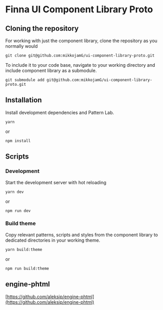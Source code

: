 # Finna UI Component Library Proto
## Cloning the repository
For working with just the component library, clone the repository as you normally would

```
git clone git@github.com:mikkojamG/ui-component-library-proto.git
```

To include it to your code base, navigate to your working directory and include component library as a submodule.

```
git submodule add git@github.com:mikkojamG/ui-component-library-proto.git
```

## Installation

Install development dependencies and Pattern Lab.

```
yarn
```

or

```
npm install
```

## Scripts

### Development

Start the development server with hot reloading

```
yarn dev
```

or

```
npm run dev
```

### Build theme
Copy relevant patterns, scripts and styles from the component library to dedicated directories in your working theme.

```
yarn build:theme
```

or

```
npm run build:theme
```

## engine-phtml
[https://github.com/aleksip/engine-phtml](https://github.com/aleksip/engine-phtml)
